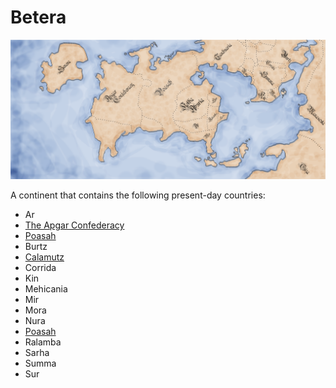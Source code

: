 # Betera

<a href='/assets/maps/map-of-betera.png' target="_blank">![Map of Betera](../assets/maps/map-of-betera.png)</a>

A continent that contains the following present-day countries:

 * Ar
 * [The Apgar Confederacy](countries/apgar.md)
 * [Poasah](countries/poasah.md) 
 * Burtz
 * [Calamutz](countries/calamutz.md)
 * Corrida
 * Kin
 * Mehicania 
 * Mir
 * Mora
 * Nura
 * [Poasah](countries/poasah.md)
 * Ralamba
 * Sarha
 * Summa
 * Sur
